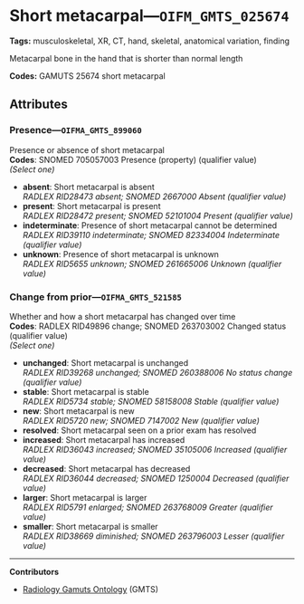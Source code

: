 # Short metacarpal—`OIFM_GMTS_025674`

**Tags:** musculoskeletal, XR, CT, hand, skeletal, anatomical variation, finding

Metacarpal bone in the hand that is shorter than normal length

**Codes:** GAMUTS 25674 short metacarpal

## Attributes

### Presence—`OIFMA_GMTS_899060`

Presence or absence of short metacarpal  
**Codes**: SNOMED 705057003 Presence (property) (qualifier value)  
*(Select one)*

- **absent**: Short metacarpal is absent  
_RADLEX RID28473 absent; SNOMED 2667000 Absent (qualifier value)_
- **present**: Short metacarpal is present  
_RADLEX RID28472 present; SNOMED 52101004 Present (qualifier value)_
- **indeterminate**: Presence of short metacarpal cannot be determined  
_RADLEX RID39110 indeterminate; SNOMED 82334004 Indeterminate (qualifier value)_
- **unknown**: Presence of short metacarpal is unknown  
_RADLEX RID5655 unknown; SNOMED 261665006 Unknown (qualifier value)_

### Change from prior—`OIFMA_GMTS_521585`

Whether and how a short metacarpal has changed over time  
**Codes**: RADLEX RID49896 change; SNOMED 263703002 Changed status (qualifier value)  
*(Select one)*

- **unchanged**: Short metacarpal is unchanged  
_RADLEX RID39268 unchanged; SNOMED 260388006 No status change (qualifier value)_
- **stable**: Short metacarpal is stable  
_RADLEX RID5734 stable; SNOMED 58158008 Stable (qualifier value)_
- **new**: Short metacarpal is new  
_RADLEX RID5720 new; SNOMED 7147002 New (qualifier value)_
- **resolved**: Short metacarpal seen on a prior exam has resolved  
- **increased**: Short metacarpal has increased  
_RADLEX RID36043 increased; SNOMED 35105006 Increased (qualifier value)_
- **decreased**: Short metacarpal has decreased  
_RADLEX RID36044 decreased; SNOMED 1250004 Decreased (qualifier value)_
- **larger**: Short metacarpal is larger  
_RADLEX RID5791 enlarged; SNOMED 263768009 Greater (qualifier value)_
- **smaller**: Short metacarpal is smaller  
_RADLEX RID38669 diminished; SNOMED 263796003 Lesser (qualifier value)_

---

**Contributors**

- [Radiology Gamuts Ontology](https://gamuts.net/) (GMTS)